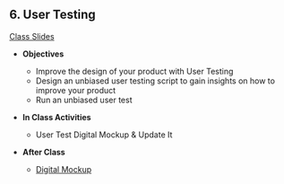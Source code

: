 <!--## 6. Sprint 1 Retrospective and Sprint 2 Planning & Industry Contact pt 2 - ([Class Slides](https://docs.google.com/presentation/d/1iqAgx2HhP2Yfzk8l-Yxt3TZHNbTjbihdlBp7O-5p7Ew/edit#slide=id.p2)) BRAUS/DAN
  - **Objectives** -
    - Define and describe Iteration
    - Apply iteration to your collaboration process
    - Conduct a Sprint Retrospective with your partner
  - **In Class Activities**   
    - *Sprint Retrospectives* - Each Sprint ends with a "Sprint Retrospective" in which teammates reflect on their previous sprint's performance, discuss any team issues that arose, and add new "tickets" to the backlog. You can think of "Sprint Planning" as deciding what to build and the "Sprint Retrospective" as reflecting on how the team can collaborate better.
    - *Sprint 2 Planning* - Time to plan your next sprint with your partner!
  - **After Class** - 1) execute your sprint with your project partner, 2) send an email to reach out to an industry contact for feedback on your product, advice on how to be a successful engineer. You can schedule a call or meet in person.
-->

## 6. User Testing

[Class Slides](https://docs.google.com/presentation/d/1MZbpzXa8FvNHywv0IUrCDmazzcS8omLLOtmDBpy54T0/edit#slide=id.p)

- **Objectives**
  - Improve the design of your product with User Testing
  - Design an unbiased user testing script to gain insights on how to improve your product
  - Run an unbiased user test

- **In Class Activities**
  - User Test Digital Mockup & Update It

- **After Class**
  - [Digital Mockup](https://docs.google.com/document/u/1/d/1LV1gGf_QhRyX4WnPvEebC1a6SCXD-oF5tbb70QHVzfk/edit?usp=drive_web&ouid=106043311622109841017)
